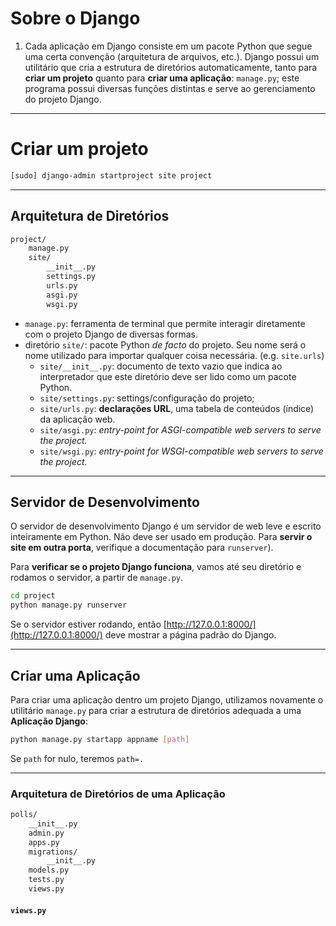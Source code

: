 
# Sobre o Django
1. Cada aplicação em Django consiste em um pacote Python que segue uma certa convenção (arquitetura de arquivos, etc.). Django possui um utilitário que cria a estrutura de diretórios automaticamente, tanto para **criar um projeto** quanto para **criar uma aplicação**: `manage.py`; este programa possui diversas funções distintas e serve ao gerenciamento do projeto Django.


---
# Criar um projeto
```bash
[sudo] django-admin startproject site project
```

---
## Arquitetura de Diretórios

```bash
project/
    manage.py
    site/
        __init__.py
        settings.py
        urls.py
        asgi.py
        wsgi.py
```

- `manage.py`: ferramenta de terminal que permite interagir diretamente com o projeto Django de diversas formas.
- diretório `site/`: pacote Python *de facto* do projeto. Seu nome será o nome utilizado para importar qualquer coisa necessária. (e.g. `site.urls`)
	- `site/__init__.py`: documento de texto vazio que indica ao interpretador que este diretório deve ser lido como um pacote Python.
	- `site/settings.py`: settings/configuração do projeto;
	- `site/urls.py`: **declarações URL**, uma tabela de conteúdos (índice) da aplicação web.
	- `site/asgi.py`: *entry-point for ASGI-compatible web servers to serve the project.*
	- `site/wsgi.py`: *entry-point for WSGI-compatible web servers to serve the project.*

---
## Servidor de Desenvolvimento
O servidor de desenvolvimento Django é um servidor de web leve e escrito inteiramente em Python. Não deve ser usado em produção. Para **servir o site em outra porta**, verifique a documentação para `runserver`).

Para **verificar se o projeto Django funciona**, vamos até seu diretório e rodamos o servidor, a partir de `manage.py`.

```bash
cd project
python manage.py runserver
```

Se o servidor estiver rodando, então [http://127.0.0.1:8000/](http://127.0.0.1:8000/) deve mostrar a página padrão do Django.

---
## Criar uma Aplicação
Para criar uma aplicação dentro um projeto Django, utilizamos novamente o utilitário `manage.py` para criar a estrutura de diretórios adequada a uma **Aplicação Django**:

```bash
python manage.py startapp appname [path]
```

Se `path` for nulo, teremos `path=.`

---
### Arquitetura de Diretórios de uma Aplicação
```bash
polls/
    __init__.py
    admin.py
    apps.py
    migrations/
        __init__.py
    models.py
    tests.py
    views.py
```

#### `views.py`

